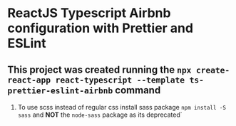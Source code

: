 # ReactJS Typescript Airbnb configuration with Prettier and ESLint

## This project was created running the `npx create-react-app react-typescript --template ts-prettier-eslint-airbnb` command

1. To use scss instead of regular css install sass package `npm install -S sass` and **NOT** the `node-sass` package as its deprecated`
